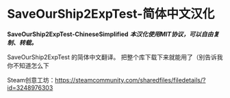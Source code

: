 # SaveOurShip2ExpTest-简体中文汉化
**SaveOurShip2ExpTest-ChineseSimplified**
***本汉化使用MIT协议，可以自由复制、转载。***

SaveOurShip2ExpTest 的简体中文翻译。
把整个库下载下来就能用了（别告诉我你不知道怎么下

Steam创意工坊：https://steamcommunity.com/sharedfiles/filedetails/?id=3248976303